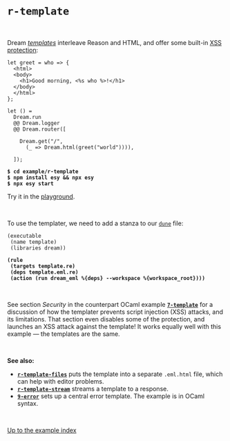 # `r-template`

<br>

Dream [*templates*](https://aantron.github.io/dream/#templates) interleave
Reason and HTML, and offer some built-in
[XSS protection](https://cheatsheetseries.owasp.org/cheatsheets/Cross_Site_Scripting_Prevention_Cheat_Sheet.html):

```reason
let greet = who => {
  <html>
  <body>
    <h1>Good morning, <%s who %>!</h1>
  </body>
  </html>
};

let () =
  Dream.run
  @@ Dream.logger
  @@ Dream.router([

    Dream.get("/",
      (_ => Dream.html(greet("world")))),

  ]);
```

<pre><code><b>$ cd example/r-template</b>
<b>$ npm install esy && npx esy</b>
<b>$ npx esy start</b></code></pre>

Try it in the [playground](http://dream.as/r-template).

<br>

To use the templater, we need to add a stanza to our
[`dune`](https://github.com/aantron/dream/blob/master/example/r-template/dune)
file:

<pre><code>(executable
 (name template)
 (libraries dream))

<b>(rule
 (targets template.re)
 (deps template.eml.re)
 (action (run dream_eml %{deps} --workspace %{workspace_root})))</b>
</code></pre>

<br>

See section *Security* in the counterpart OCaml example
[**`7-template`**](../7-template#security) for a discussion of how the templater
prevents script injection (XSS) attacks, and its limitations. That section even
disables some of the protection, and launches an XSS attack against the
template! It works equally well with this example &mdash; the templates are the
same.

<br>

**See also:**

- [**`r-template-files`**](../r-template-files#files) puts the template into a
  separate `.eml.html` file, which can help with editor problems.
- [**`r-template-stream`**](../r-template-stream#files) streams a template to a
  response.
- [**`9-error`**](../9-error#files) sets up a central error template. The
  example is in OCaml syntax.

<br>

[Up to the example index](../#reason)

<!-- TODO OWASP link; injection general link. -->
<!-- TODO Link to template syntax reference. -->
